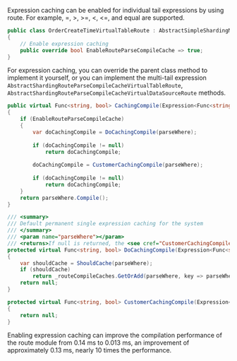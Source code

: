 Expression caching can be enabled for individual tail expressions by using route. For example, =, >, >=, <, <=, and equal are supported.

```c#
public class OrderCreateTimeVirtualTableRoute : AbstractSimpleShardingMonthKeyDateTimeVirtualTableRoute<Order>
{
    // Enable expression caching
    public override bool EnableRouteParseCompileCache => true;
}
```

For expression caching, you can override the parent class method to implement it yourself, or you can implement the multi-tail expression `AbstractShardingRouteParseCompileCacheVirtualTableRoute`, `AbstractShardingRouteParseCompileCacheVirtualDataSourceRoute` methods.

```c#
public virtual Func<string, bool> CachingCompile(Expression<Func<string, bool>> parseWhere)
{
    if (EnableRouteParseCompileCache)
    {
        var doCachingCompile = DoCachingCompile(parseWhere);
        
        if (doCachingCompile != null)
            return doCachingCompile;
        
        doCachingCompile = CustomerCachingCompile(parseWhere);
        
        if (doCachingCompile != null)
            return doCachingCompile;
    }
    return parseWhere.Compile();
}

/// <summary>
/// Default permanent single expression caching for the system
/// </summary>
/// <param name="parseWhere"></param>
/// <returns>If null is returned, the <see cref="CustomerCachingCompile"/> method will be called. If it is still null, the <see cref="Compile"/> method will be called.</returns>
protected virtual Func<string, bool> DoCachingCompile(Expression<Func<string, bool>> parseWhere)
{
    var shouldCache = ShouldCache(parseWhere);
    if (shouldCache)
        return _routeCompileCaches.GetOrAdd(parseWhere, key => parseWhere.Compile());
    return null;
}

protected virtual Func<string, bool> CustomerCachingCompile(Expression<Func<string, bool>> parseWhere)
{
    return null;
}
```

Enabling expression caching can improve the compilation performance of the route module from 0.14 ms to 0.013 ms, an improvement of approximately 0.13 ms, nearly 10 times the performance.